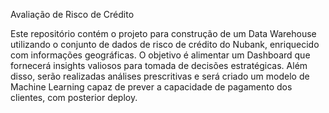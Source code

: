 Avaliação de Risco de Crédito

Este repositório contém o projeto para construção de um Data Warehouse utilizando o conjunto de dados de risco de crédito do Nubank, enriquecido com informações geográficas. O objetivo é alimentar um Dashboard que fornecerá insights valiosos para tomada de decisões estratégicas. Além disso, serão realizadas análises prescritivas e será criado um modelo de Machine Learning capaz de prever a capacidade de pagamento dos clientes, com posterior deploy.
